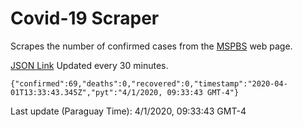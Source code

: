 # Covid-19 Scraper

Scrapes the number of confirmed cases from the [MSPBS](https://www.mspbs.gov.py/covid-19.php) web page.

[JSON Link](https://jmayalag.github.io/covid19-scrape/cases.json)
Updated every 30 minutes.
```
{"confirmed":69,"deaths":0,"recovered":0,"timestamp":"2020-04-01T13:33:43.345Z","pyt":"4/1/2020, 09:33:43 GMT-4"}
```
Last update (Paraguay Time): 4/1/2020, 09:33:43 GMT-4